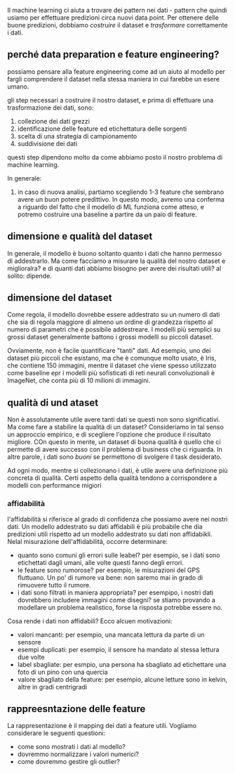 Il machine learning ci aiuta a trovare dei pattern nei dati - pattern che quindi usiamo per effettuare predizioni circa nuovi data point. Per ottenere delle buone predizioni, dobbiamo *costruire* il dataset e *trasformare* correttamente i dati.

## perché data preparation e feature engineering?

possiamo pensare alla feature engineering come ad un aiuto al modello per fargli comprendere il dataset nella stessa maniera in cui farebbe un esere umano. 

gli step necessari a costruire il nostro dataset, e prima di effettuare una trasformazione dei dati, sono:

1. collezione dei dati grezzi
2. identificazione delle feature ed etichettatura delle sorgenti
3. scelta di una strategia di campionamento
4. suddivisione dei dati

questi step dipendono molto da come abbiamo posto il nostro problema di machine learning.

In generale:

1. in caso di nuova analisi, partiamo scegliendo 1-3 feature che sembrano avere un buon potere predittivo. In questo modo, avremo una conferma a riguardo del fatto che il modello di ML funziona come atteso, e potremo costruire una baseline a partire da un paio di feature.


## dimensione e qualità del dataset

In generale, il modello è buono soltanto quanto i dati che hanno permesso di addestrarlo. Ma come facciamo a misurare la qualità del nostro dataset e miglioralra? e di quanti dati abbiamo bisogno per avere dei risultati utili? al solito: dipende.

## dimensione del dataset

Come regola, il modello dovrebbe essere addestrato su un numero di dati che sia di regola maggiore di almeno un ordine di grandezza rispetto al numero di parametri che è possibile addestreare. I modelli più semplici su grossi dataset generalmente battono i grossi modelli su piccoli dataset.

Ovviamente, non è facile quantificare "tanti" dati. Ad esempio, uno dei dataset più piccoli che esistano, ma che è comunque molto usato, è Iris, che contiene 150 immagini, mentre il dataset che viene spesso utilizzato come baseline epr i modelli più sofisticati di reti neurali convoluzionali è ImageNet, che conta più di 10 milioni di immagini.

## qualità di und ataset

Non è assolutamente utile avere tanti dati se questi non sono significativi. Ma come fare a stabilire la qualità di un dataset? Consideriamo in tal senso un approccio empirico, e di scegliere l'opzione che produce il risultato migliore. COn questo in mente, un dataset di buona qualità è quello che ci permette di avere successo con il problema di business che ci riguarda. In altre parole, i dati sono *buoni* se permettono di svolgere il task desiderato.

Ad ogni modo, mentre si collezionano i dati, è utile avere una definizione più concreta di qualità. Certi aspetto della qualità tendono a corrispondere a modelli con performance migiori

### affidabilità

l'affidabilità si riferisce al grado di confidenza che possiamo avere nei nostri dati. Un modello addestrato su dati affidabili è più probabile che dia predizioni utili rispetto ad un modello addestrato su dati non affidabikli. Nelal misurazione dell'affidabilità, occorre determinare:

* quanto sono comuni gli errori sulle leabel? per esempio, se i dati sono etichettati dagli umani, alle volte questi fanno degli errori.
* le feature sono rumorose? per esempio, le misurazioni del GPS fluttuano. Un po' di rumore va bene: non saremo mai in grado di  rimuovere tutto il rumore.
* i dati sono filtrati in maniera appropriata? per esempipo, i nostri dati dovrebbero includere immagini come disegni? se stiamo provando a modellare un problema realistico, forse la risposta potrebbe essere no.

Cosa rende i dati non affidabili? Ecco alcuen motivazioni:

* valori mancanti: per esempio, una mancata lettura da parte di un sensore
* esempi duplicati: per esempio, il sensore ha mandato al stessa lettura due volte
* label sbagliate: per esmpio, una persona ha sbagliato ad etichettare una foto di un pino con una quercia
* valore sbagliato della feature: per esempio, alcune letture sono in kelvin, altre in gradi centrigradi

## rappreesntazione delle feature

La rappresentazione è il mapping dei dati a feature utili. Vogliamo considerare le seguenti questioni:

* come sono mostrati i dati al modello?
* dovremmo normalizzare i valori numerici?
* come dovremmo gestire gli outlier?
